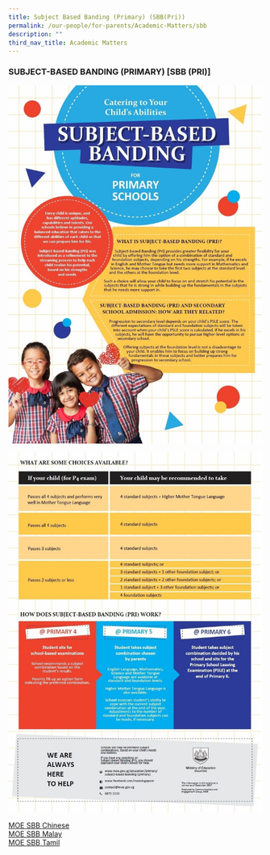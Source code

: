 ```yaml
---
title: Subject Based Banding (Primary) (SBB(Pri))
permalink: /our-people/for-parents/Academic-Matters/sbb
description: ""
third_nav_title: Academic Matters
---
```

### SUBJECT-BASED BANDING (PRIMARY) \[SBB (PRI)\]

![](/images/SBB%20Eng%201.jpg)

![](/images/SBB%20Eng%202.jpg)

[MOE SBB Chinese](/files/MOE_SBB_CHI_revised%201%20Mar%202018.pdf) <br>
[MOE SBB Malay](/files/MOE_SBB_ML_revised%201%20Mar%202018.pdf) <br>
[MOE SBB Tamil](/files/MOE_SBB_TL_revised%201%20Mar%202018.pdf)